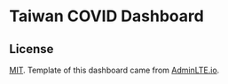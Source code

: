 # Taiwan COVID Dashboard

## License
[MIT](https://opensource.org/licenses/MIT).
Template of this dashboard came from [AdminLTE.io](https://adminlte.io).
